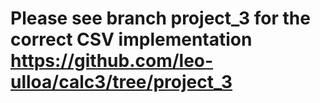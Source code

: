 # Please see branch project_3 for the correct CSV implementation https://github.com/leo-ulloa/calc3/tree/project_3
